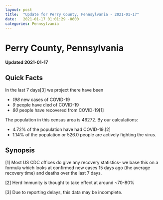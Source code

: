```yaml
---
layout: post
title:  "Update for Perry County, Pennsylvania - 2021-01-17"
date:   2021-01-17 01:01:29 -0600
categories: Pennsylvania
---
```


# Perry County, Pennsylvania
#### Updated 2021-01-17

## Quick Facts

In the last 7 days[3] we project there have been
- *198* new cases of COVID-19
- *9* people have died of COVID-19
- *80* people have recovered from COVID-19[1]

The population in this census area is 46272. By our calculations:
- 4.72% of the population have had COVID-19.[2]
- 1.14% of the population or 526.0 people are actively fighting the virus.

## Synopsis




[1] Most US CDC offices do give any recovery statistics- we base this on a formula which looks at confirmed new cases
15 days ago (the average recovery time) and deaths over the last 7 days.

[2] Herd Immunity is thought to take effect at around ~70-80%

[3] Due to reporting delays, this data may be incomplete.
 
    